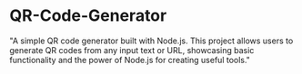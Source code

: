 # QR-Code-Generator
 "A simple QR code generator built with Node.js. This project allows users to generate QR codes from any input text or URL, showcasing basic functionality and the power of Node.js for creating useful tools."
